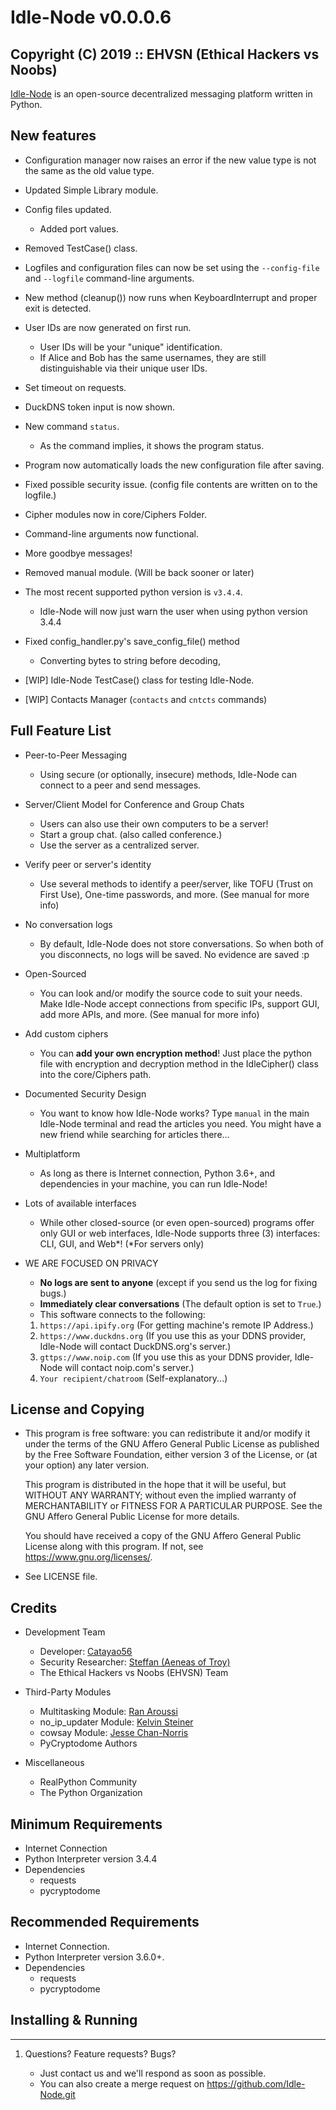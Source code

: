 # Idle-Node v0.0.0.6

## Copyright (C) 2019 :: EHVSN (Ethical Hackers vs Noobs)

[Idle-Node](https://github.com/Catayao56/Idle-Node.git) is an open-source decentralized messaging platform written in Python.

## New features

* Configuration manager now raises an error if the new value type is not the same as the old value type.

* Updated Simple Library module.

* Config files updated.
  * Added port values.

* Removed TestCase() class.

* Logfiles and configuration files can now be set using the
`--config-file` and `--logfile` command-line arguments.

* New method (cleanup()) now runs when KeyboardInterrupt and proper exit is detected.

* User IDs are now generated on first run.
  * User IDs will be your "unique" identification.
  * If Alice and Bob has the same usernames, they are still distinguishable via their unique user IDs.

* Set timeout on requests.
* DuckDNS token input is now shown.
* New command `status`.
  * As the command implies, it shows the program status.

* Program now automatically loads the new configuration file after saving.
* Fixed possible security issue. (config file contents are written on to the logfile.)

* Cipher modules now in core/Ciphers Folder.

* Command-line arguments now functional.

* More goodbye messages!

* Removed manual module. (Will be back sooner or later)

* The most recent supported python version is `v3.4.4`.
  * Idle-Node will now just warn the user when using python version 3.4.4

* Fixed config_handler.py's save_config_file() method
  * Converting bytes to string before decoding,

* [WIP] Idle-Node TestCase() class for testing Idle-Node.

* [WIP] Contacts Manager (`contacts` and `cntcts` commands)

## Full Feature List

* Peer-to-Peer Messaging
  * Using secure (or optionally, insecure) methods,
      Idle-Node can connect to a peer and send messages.

* Server/Client Model for Conference and Group Chats
  * Users can also use their own computers to be a server!
  * Start a group chat. (also called conference.)
  * Use the server as a centralized server.

* Verify peer or server's identity
  * Use several methods to identify a peer/server, like TOFU (Trust on First Use),
      One-time passwords, and more. (See manual for more info)

* No conversation logs
  * By default, Idle-Node does not store conversations. So when both of you
      disconnects, no logs will be saved. No evidence are saved :p

* Open-Sourced
  * You can look and/or modify the source code to suit your needs.
      Make Idle-Node accept connections from specific IPs, support GUI, add more APIs,
      and more. (See manual for more info)

* Add custom ciphers
  * You can **add your own encryption method**! Just place the python file with
      encryption and decryption method in the IdleCipher() class into the
      core/Ciphers path.

* Documented Security Design
  * You want to know how Idle-Node works? Type `manual` in the main Idle-Node
      terminal and read the articles you need. You might have a new friend while
      searching for articles there...

* Multiplatform
  * As long as there is Internet connection, Python 3.6+, and dependencies in your
      machine, you can run Idle-Node!

* Lots of available interfaces
  * While other closed-source (or even open-sourced) programs offer only GUI or web
      interfaces, Idle-Node supports three (3) interfaces: CLI, GUI, and Web\*!
      (\*For servers only)

* WE ARE FOCUSED ON PRIVACY
  * **No logs are sent to anyone** (except if you send us the log for fixing bugs.)
  * **Immediately clear conversations** (The default option is set to ``True``.)
  * This software connects to the following:
  01. ``https://api.ipify.org`` (For getting machine's remote IP Address.)
  02. ``https://www.duckdns.org`` (If you use this as your DDNS provider, Idle-Node will contact DuckDNS.org's server.)
  03. ``gttps://www.noip.com`` (If you use this as your DDNS provider, Idle-Node will contact noip.com's server.)
  04. ``Your recipient/chatroom`` (Self-explanatory...)

## License and Copying

* This program is free software: you can redistribute it and/or modify
  it under the terms of the GNU Affero General Public License as
  published by the Free Software Foundation, either version 3 of the
  License, or (at your option) any later version.

  This program is distributed in the hope that it will be useful,
  but WITHOUT ANY WARRANTY; without even the implied warranty of
  MERCHANTABILITY or FITNESS FOR A PARTICULAR PURPOSE.  See the
  GNU Affero General Public License for more details.

  You should have received a copy of the GNU Affero General Public License
  along with this program.  If not, see <https://www.gnu.org/licenses/>.

* See LICENSE file.

## Credits

* Development Team
  * Developer: [Catayao56](https://github.com/Catayao56)
  * Security Researcher: [Steffan (Aeneas of Troy)](https://github.com/aeneasoftroy)
  * The Ethical Hackers vs Noobs (EHVSN) Team

* Third-Party Modules
  * Multitasking Module: [Ran Aroussi](https://github.com/ranaroussi/multitasking)
  * no_ip_updater Module: [Kelvin Steiner](kelvinsteinersantos@gmail.com)
  * cowsay Module: [Jesse Chan-Norris](http://www.nog.net/~tony/warez/cowsay.shtml)
  * PyCryptodome Authors

* Miscellaneous
  * RealPython Community
  * The Python Organization

## Minimum Requirements

* Internet Connection
* Python Interpreter version 3.4.4
* Dependencies
  * requests
  * pycryptodome

## Recommended Requirements

* Internet Connection.
* Python Interpreter version 3.6.0+.
* Dependencies
  * requests
  * pycryptodome

## Installing & Running

------------------------
1. Questions? Feature requests? Bugs?

      - Just contact us and we'll respond as soon as possible.
      - You can also create a merge request on https://github.com/Idle-Node.git
